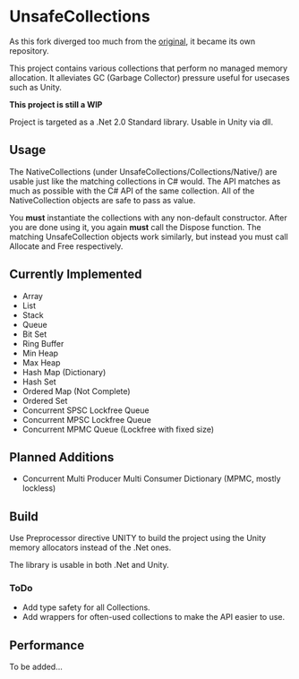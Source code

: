 # UnsafeCollections

As this fork diverged too much from the [original](https://github.com/fholm/UnsafeCollections), it became its own repository.

This project contains various collections that perform no managed memory allocation. It alleviates GC (Garbage Collector) pressure useful for usecases such as Unity.

**This project is still a WIP**

Project is targeted as a .Net 2.0 Standard library. Usable in Unity via dll.

## Usage
The NativeCollections (under UnsafeCollections/Collections/Native/) are usable just like the matching collections in C# would. The API matches as much as possible with the C# API of the same collection. All of the NativeCollection objects are safe to pass as value.

You **must** instantiate the collections with any non-default constructor. After you are done using it, you again **must** call the Dispose function. The matching UnsafeCollection objects work similarly, but instead you must call Allocate and Free respectively.

## Currently Implemented

- Array
- List
- Stack
- Queue
- Bit Set
- Ring Buffer
- Min Heap
- Max Heap
- Hash Map (Dictionary)
- Hash Set
- Ordered Map (Not Complete)
- Ordered Set
- Concurrent SPSC Lockfree Queue
- Concurrent MPSC Lockfree Queue
- Concurrent MPMC Queue (Lockfree with fixed size) 

## Planned Additions
- Concurrent Multi Producer Multi Consumer Dictionary (MPMC, mostly lockless)

## Build
Use Preprocessor directive UNITY to build the project using the Unity memory allocators instead of the .Net ones.

The library is usable in both .Net and Unity.

### ToDo
- Add type safety for all Collections.
- Add wrappers for often-used collections to make the API easier to use.

## Performance
To be added...
